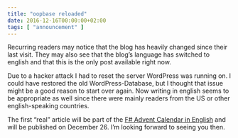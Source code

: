 ```yaml
---
title: "oopbase reloaded"
date: 2016-12-16T00:00:00+02:00
tags: [ "announcement" ]
---
```


Recurring readers may notice that the blog has heavily changed since their last visit. 
They may also see that the blog’s language has switched to english and that this is the only post available right now.

Due to a hacker attack I had to reset the server WordPress was running on. 
I could have restored the old WordPress-Database, but I thought that issue might be a good reason to start over again. 
Now writing in english seems to be appropriate as well since there were mainly readers from the US or other english-speaking countries.

The first “real” article will be part of the [F# Advent Calendar in English](https://sergeytihon.wordpress.com/2016/10/23/f-advent-calendar-in-english-2016/) and will be published on December 26. I’m looking forward to seeing you then.

